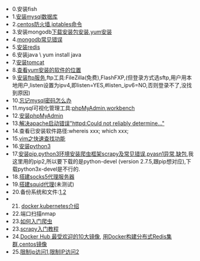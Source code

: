 - 0.安装fish
- 1.[安装mysql数据库](https://www.cnblogs.com/silentdoer/articles/7258232.html)
- 2.[centos防火墙](https://blog.csdn.net/c233728461/article/details/52679558),[iptables命令](http://man.linuxde.net/iptables)
- 3.安装mongodb[下载安装包安装](https://blog.csdn.net/wangzuokun/article/details/70799976),[yum安装](https://www.cnblogs.com/acewhl/p/6638486.html)
- 4.[mongodb常见错误](https://www.jb51.net/article/109091.htm)
- 5.[安装redis](https://www.cnblogs.com/wiseroll/p/7061673.html)
- 6.安装java \ yum install java
- 7.[安装tomcat](https://www.cnblogs.com/qianzf/p/6986962.html) 
- 8.[查看yum安装的软件的位置](https://my.oschina.net/yestreenstars/blog/1186323)
- 9.[安装ftp服务](https://www.linuxidc.com/Linux/2017-01/139299.htm),ftp工具:FileZilla(免费),FlashFXP,(但登录方式选sftp,用户用本地用户,listen设置为ipv4,即listen=YES,#listen_ipv6=NO,否则登录不了,没找到原因)
- 10.[忘记mysql密码怎么办](https://blog.csdn.net/ZWHSOUL/article/details/79800654)
- 11.mysql可视化管理工具:[phpMyAdmin](https://www.phpmyadmin.net/downloads/),[workbench](https://cdn.mysql.com//Downloads/MySQLGUITools/mysql-workbench-community-6.3.10-winx64.msi)
- 12.[安装phpMyAdmin](https://blog.csdn.net/u014410695/article/details/72779324)
- 13.[解决apache启动错误"httpd:Could not reliably determine..."](https://blog.csdn.net/zhaomininternational/article/details/42293511)
- 14.查看已安装软件路径:whereis xxx; which xxx;
- 15.[vim之快速查找功能](https://blog.csdn.net/ballack_linux/article/details/53187283)
- 16.[安装python3](https://www.cnblogs.com/JahanGu/p/7452527.html)
- 17.[安装pip](https://www.cnblogs.com/zhang-ke/p/6594956.html),[python3环境安装爬虫框架scrapy及常见错误](https://www.cnblogs.com/liuliliuli2017/p/6746440.html),[pyasn1异常](http://www.bubuko.com/infodetail-2602309.html),[缺包](https://stackoverflow.com/questions/29047091/error-in-the-installation-of-scrapy),我这里用的pip2,所以要下载的是python-devel (version 2.7.5,跟pip想对应),下载python3x-devel是不行的.
- 18.[搭建socks5代理服务器](https://www.cnblogs.com/soar1688/p/7183722.html)
- 19.[搭建squid代理](https://www.cnblogs.com/liaoyuanyang/p/6780983.html)(未测试)
- 20.备份系统和文件:[1](https://jingyan.baidu.com/article/6525d4b1877843ac7d2e94ea.html),[2](https://blog.csdn.net/sunyoop/article/details/78272736)
- 21. [docker](http://www.runoob.com/docker/),[kubernetes介绍](http://cloud.51cto.com/art/201803/567896.htm)
- 22.端口扫描nmap
- 23.[如何入门爬虫](https://www.zhihu.com/question/20899988)
- 23.[scrapy入门教程](https://scrapy-chs.readthedocs.io/zh_CN/0.24/intro/tutorial.html)
- 24.[Docker Hub 最受欢迎的10大镜像](https://www.linuxidc.com/Linux/2015-09/122750.htm), [用Docker构建分布式Redis集群](http://dockone.io/article/180),[centos镜像](https://blog.csdn.net/u012767761/article/details/78107870)
- 25.[限制ip访问1](https://www.cnblogs.com/azhqiang/p/5801975.html),[限制IP访问2](https://blog.csdn.net/sinat_24928447/article/details/78042290)
